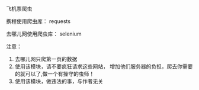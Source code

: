 飞机票爬虫

携程使用爬虫库：
requests

去哪儿网使用爬虫库：
selenium


注意：
1. 去哪儿网只爬第一页的数据
2. 使用该模块，请不要疯狂请求这些网站，
   增加他们服务器的负担，爬去你需要的就可以了,做一个有操守的虫师！
3. 使用该模块，做违法的事，与作者无关

